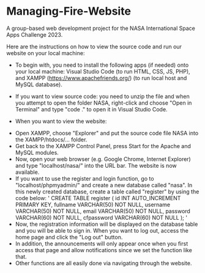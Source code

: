 # Managing-Fire-Website
A group-based web development project for the NASA International Space Apps Challenge 2023.

Here are the instructions on how to view the source code and run our website on your local machine:
- To begin with, you need to install the following apps (if needed) onto your local machine: Visual Studio Code (to run HTML, CSS, JS, PHP), and XAMPP (https://www.apachefriends.org/) (to run local host and MySQL database).

- If you want to view source code: you need to unzip the file and when you attempt to open the folder NASA, right-click and choose "Open in Terminal" and type "code ." to open it in Visual Studio Code. 

- When you want to view the website:
 + Open XAMPP, choose "Explorer" and put the source code file NASA into the XAMPP/htdocs/... folder.
 + Get back to the XAMPP Control Panel, press Start for the Apache and MySQL modules. 
 + Now, open your web browser (e.g. Google Chrome, Internet Explorer) and type "localhost/nasa/" into the URL bar. The website is now available.
 + If you want to use the register and login function, go to "localhost/phpmyadmin/" and create a new database called "nasa". In this newly created database, create a table called "register" by using the code below:
   ' CREATE TABLE register (
     id INT AUTO_INCREMENT PRIMARY KEY,
     fullname VARCHAR(50) NOT NULL,
     username VARCHAR(50) NOT NULL,
     email VARCHAR(50) NOT NULL,
     password VARCHAR(60) NOT NULL,
     cfpassword VARCHAR(60) NOT NULL
   ); '
 + Now, the registration information will be displayed on the database table and you will be able to sign in. When you want to log out, access the home page and click the "Log out" button.
 + In addition, the announcements will only appear once when you first access that page and allow notifications since we set the function like that.
 + Other functions are all easily done via navigating through the website.
